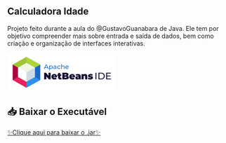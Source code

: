 
## Calculadora Idade 
Projeto feito durante a aula do @GustavoGuanabara de Java. Ele tem por objetivo compreender mais sobre entrada e saída de dados, bem como criação e organização de interfaces interativas.

![Descrição da Imagem](src\imagens\netbeanslogo.png)


## 📥 Baixar o Executável
[✨Clique aqui para baixar o .jar✨](https://github.com/ifLauraAlmeida/CalculadoraIdade/tree/main/dist)
